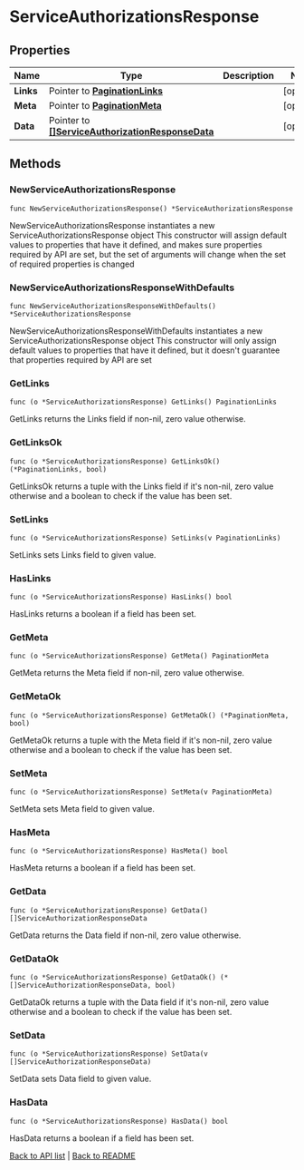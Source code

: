 # ServiceAuthorizationsResponse

## Properties

Name | Type | Description | Notes
------------ | ------------- | ------------- | -------------
**Links** | Pointer to [**PaginationLinks**](PaginationLinks.md) |  | [optional] 
**Meta** | Pointer to [**PaginationMeta**](PaginationMeta.md) |  | [optional] 
**Data** | Pointer to [**[]ServiceAuthorizationResponseData**](ServiceAuthorizationResponseData.md) |  | [optional] 

## Methods

### NewServiceAuthorizationsResponse

`func NewServiceAuthorizationsResponse() *ServiceAuthorizationsResponse`

NewServiceAuthorizationsResponse instantiates a new ServiceAuthorizationsResponse object
This constructor will assign default values to properties that have it defined,
and makes sure properties required by API are set, but the set of arguments
will change when the set of required properties is changed

### NewServiceAuthorizationsResponseWithDefaults

`func NewServiceAuthorizationsResponseWithDefaults() *ServiceAuthorizationsResponse`

NewServiceAuthorizationsResponseWithDefaults instantiates a new ServiceAuthorizationsResponse object
This constructor will only assign default values to properties that have it defined,
but it doesn't guarantee that properties required by API are set

### GetLinks

`func (o *ServiceAuthorizationsResponse) GetLinks() PaginationLinks`

GetLinks returns the Links field if non-nil, zero value otherwise.

### GetLinksOk

`func (o *ServiceAuthorizationsResponse) GetLinksOk() (*PaginationLinks, bool)`

GetLinksOk returns a tuple with the Links field if it's non-nil, zero value otherwise
and a boolean to check if the value has been set.

### SetLinks

`func (o *ServiceAuthorizationsResponse) SetLinks(v PaginationLinks)`

SetLinks sets Links field to given value.

### HasLinks

`func (o *ServiceAuthorizationsResponse) HasLinks() bool`

HasLinks returns a boolean if a field has been set.

### GetMeta

`func (o *ServiceAuthorizationsResponse) GetMeta() PaginationMeta`

GetMeta returns the Meta field if non-nil, zero value otherwise.

### GetMetaOk

`func (o *ServiceAuthorizationsResponse) GetMetaOk() (*PaginationMeta, bool)`

GetMetaOk returns a tuple with the Meta field if it's non-nil, zero value otherwise
and a boolean to check if the value has been set.

### SetMeta

`func (o *ServiceAuthorizationsResponse) SetMeta(v PaginationMeta)`

SetMeta sets Meta field to given value.

### HasMeta

`func (o *ServiceAuthorizationsResponse) HasMeta() bool`

HasMeta returns a boolean if a field has been set.

### GetData

`func (o *ServiceAuthorizationsResponse) GetData() []ServiceAuthorizationResponseData`

GetData returns the Data field if non-nil, zero value otherwise.

### GetDataOk

`func (o *ServiceAuthorizationsResponse) GetDataOk() (*[]ServiceAuthorizationResponseData, bool)`

GetDataOk returns a tuple with the Data field if it's non-nil, zero value otherwise
and a boolean to check if the value has been set.

### SetData

`func (o *ServiceAuthorizationsResponse) SetData(v []ServiceAuthorizationResponseData)`

SetData sets Data field to given value.

### HasData

`func (o *ServiceAuthorizationsResponse) HasData() bool`

HasData returns a boolean if a field has been set.


[Back to API list](../README.md#documentation-for-api-endpoints) | [Back to README](../README.md)
